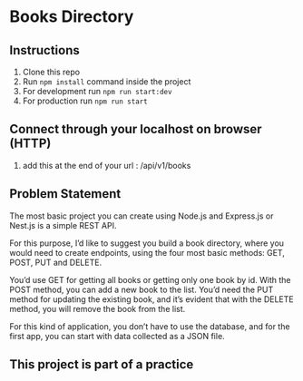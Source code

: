 # Books Directory

## Instructions



1. Clone this repo
2. Run `npm install` command inside the project
3. For development run `npm run start:dev`
4. For production run `npm run start`


## Connect through your localhost on browser (HTTP)

1. add this at the end of your url : /api/v1/books


## Problem Statement

The most basic project you can create using Node.js and Express.js or Nest.js is a simple REST API.

For this purpose, I’d like to suggest you build a book directory, where you would need to create endpoints, using the four most basic methods: GET, POST, PUT and DELETE.

You’d use GET for getting all books or getting only one book by id. With the POST method, you can add a new book to the list. You’d need the PUT method for updating the existing book, and it’s evident that with the DELETE method, you will remove the book from the list.

For this kind of application, you don’t have to use the database, and for the first app, you can start with data collected as a JSON file.

## This project is part of a practice